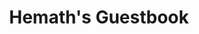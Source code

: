 ---
title: "Hemath's Guestbook"
Description: "Sign the Hemath's guestbook to let him know you landed on his site"
layout: "guestbook"
type: "page"
---
